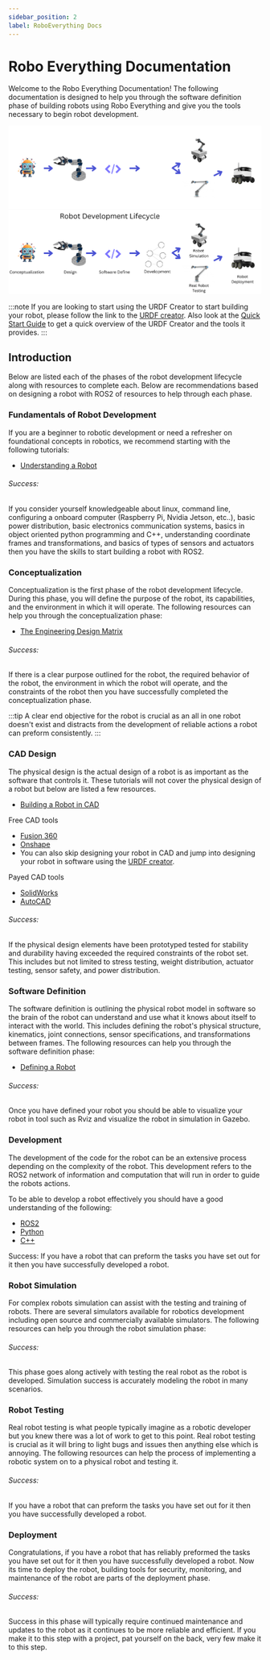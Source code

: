 ```yaml
---
sidebar_position: 2
label: RoboEverything Docs
---
```


# Robo Everything Documentation

Welcome to the Robo Everything Documentation! The following documentation is designed to help you through the software definition phase of building robots using Robo Everything and give you the tools necessary to begin robot development.

![Idea Flow](./img/Idea_dark.png#gh-dark-mode-only)
![Idea Flow](./img/Idea_light.png#gh-light-mode-only)

:::note
If you are looking to start using the URDF Creator to start building your robot, please follow the link to the [URDF creator](https://marksoulier.github.io/URDF_creator/). Also look at the [Quick Start Guide](./quick-start.md) to get a quick overview of the URDF Creator and the tools it provides.
:::

## Introduction

Below are listed each of the phases of the robot development lifecycle along with resources to complete each. Below are recommendations based on designing a robot with ROS2 of resources to help through each phase.

### Fundamentals of Robot Development

If you are a beginner to robotic development or need a refresher on foundational concepts in robotics, we recommend starting with the following tutorials:

- [Understanding a Robot](./Understand-Robot/building-a-robot.md)

###### Success: 
If you consider yourself knowledgeable about linux, command line, configuring a onboard computer (Raspberry Pi, Nvidia Jetson, etc..), basic power distribution, basic electronics communication systems, basics in object oriented python programming and C++, understanding coordinate frames and transformations, and basics of types of sensors and actuators then you have the skills to start building a robot with ROS2.

### Conceptualization
<!-- Include a picture of conceptulization -->

Conceptualization is the first phase of the robot development lifecycle. During this phase, you will define the purpose of the robot, its capabilities, and the environment in which it will operate. The following resources can help you through the conceptualization phase:

<!-- Look up a engineering matrix -->
- [The Engineering Design Matrix](https://www.sciencebuddies.org/science-fair-projects/engineering-design-process/best-solution)

###### Success: 
If there is a clear purpose outlined for the robot, the required behavior of the robot, the environment in which the robot will operate, and the constraints of the robot then you have successfully completed the conceptualization phase.

:::tip
A clear end objective for the robot is crucial as an all in one robot doesn't exist and distracts from the development of reliable actions a robot can preform consistently.
:::

### CAD Design

The physical design is the actual design of a robot is as important as the software that controls it. These tutorials will not cover the physical design of a robot but below are listed a few resources.

<!-- List a few resources on designing physical robot -->
- [Building a Robot in CAD](https://kolaszek.medium.com/robot-cad-model-e138182e92b6)

Free CAD tools
- [Fusion 360](https://www.autodesk.com/products/fusion-360/overview)
- [Onshape](https://www.onshape.com/)
- You can also skip designing your robot in CAD and jump into designing your robot in software using the [URDF creator](https://marksoulier.github.io/URDF_creator/).

Payed CAD tools
- [SolidWorks](https://www.solidworks.com/)
- [AutoCAD](https://www.autodesk.com/products/autocad/overview)

###### Success:
If the physical design elements have been prototyped tested for stability and durability having exceeded the required constraints of the robot set. This includes but not limited to stress testing, weight distribution, actuator testing, sensor safety, and power distribution.

### Software Definition

The software definition is outlining the physical robot model in software so the brain of the robot can understand and use what it knows about itself to interact with the world. This includes defining the robot's physical structure, kinematics, joint connections, sensor specifications, and transformations between frames. The following resources can help you through the software definition phase:

- [Defining a Robot](./Define-Robot/what-is-URDF.md)

###### Success:
Once you have defined your robot you should be able to visualize your robot in tool such as Rviz and visualize the robot in simulation in Gazebo.

### Development

The development of the code for the robot can be an extensive process depending on the complexity of the robot. This development refers to the ROS2 network of information and computation that will run in order to guide the robots actions.

To be able to develop a robot effectively you should have a good understanding of the following:

- [ROS2](https://docs.ros.org/en/jazzy/)
- [Python](https://docs.python.org/3/)
- [C++](https://en.cppreference.com/w/)

Success:
If you have a robot that can preform the tasks you have set out for it then you have successfully developed a robot.

### Robot Simulation

For complex robots simulation can assist with the testing and training of robots. There are several simulators available for robotics development including open source and commercially available simulators. The following resources can help you through the robot simulation phase:

###### Success:
This phase goes along actively with testing the real robot as the robot is developed. Simulation success is accurately modeling the robot in many scenarios.

### Robot Testing

Real robot testing is what people typically imagine as a robotic developer but you knew there was a lot of work to get to this point. Real robot testing is crucial as it will bring to light bugs and issues then anything else which is annoying. The following resources can help the process of implementing a robotic system on to a physical robot and testing it.

###### Success:
If you have a robot that can preform the tasks you have set out for it then you have successfully developed a robot.

### Deployment

Congratulations, if you have a robot that has reliably preformed the tasks you have set out for it then you have successfully developed a robot. Now its time to deploy the robot, building tools for security, monitoring, and maintenance of the robot are parts of the deployment phase.

###### Success:
Success in this phase will typically require continued maintenance and updates to the robot as it continues to be more reliable and efficient. If you make it to this step with a project, pat yourself on the back, very few make it to this step. 
